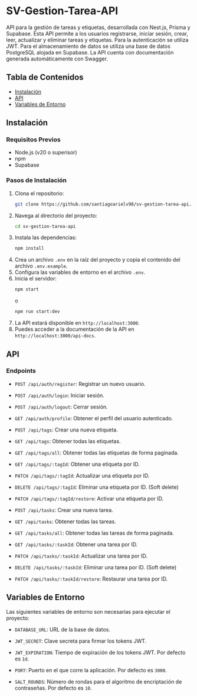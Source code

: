 # SV-Gestion-Tarea-API

API para la gestión de tareas y etiquetas, desarrollada con Nest.js, Prisma y Supabase.
Esta API permite a los usuarios registrarse, iniciar sesión, crear, leer, actualizar y eliminar tareas y etiquetas.
Para la autenticación se utiliza JWT. Para el almacenamiento de datos se utiliza una base de datos PostgreSQL alojada en Supabase.
La API cuenta con documentación generada automáticamente con Swagger.

## Tabla de Contenidos

- [Instalación](#instalación)
- [API](#api)
- [Variables de Entorno](#variables-de-entorno)

## Instalación

### Requisitos Previos

- Node.js (v20 o superisor)
- npm
- Supabase

### Pasos de Instalación

1. Clona el repositorio:
   ```bash
   git clone https://github.com/santiagoarielv98/sv-gestion-tarea-api.git
   ```
2. Navega al directorio del proyecto:
   ```bash
   cd sv-gestion-tarea-api
   ```
3. Instala las dependencias:
   ```bash
   npm install
   ```
4. Crea un archivo `.env` en la raíz del proyecto y copia el contenido del archivo `.env.example`.
5. Configura las variables de entorno en el archivo `.env`.
6. Inicia el servidor:
   ```bash
   npm start
   ```
   o
   ```bash
   npm run start:dev
   ```
7. La API estará disponible en `http://localhost:3000`.
8. Puedes acceder a la documentación de la API en `http://localhost:3000/api-docs`.

## API

### Endpoints

- `POST /api/auth/register`: Registrar un nuevo usuario.
- `POST /api/auth/login`: Iniciar sesión.
- `POST /api/auth/logout`: Cerrar sesión.
- `GET /api/auth/profile`: Obtener el perfil del usuario autenticado.

- `POST /api/tags`: Crear una nueva etiqueta.
- `GET /api/tags`: Obtener todas las etiquetas.
- `GET /api/tags/all`: Obtener todas las etiquetas de forma paginada.
- `GET /api/tags/:tagId`: Obtener una etiqueta por ID.
- `PATCH /api/tags/:tagId`: Actualizar una etiqueta por ID.
- `DELETE /api/tags/:tagId`: Eliminar una etiqueta por ID. (Soft delete)
- `PATCH /api/tags/:tagId/restore`: Activar una etiqueta por ID.

- `POST /api/tasks`: Crear una nueva tarea.
- `GET /api/tasks`: Obtener todas las tareas.
- `GET /api/tasks/all`: Obtener todas las tareas de forma paginada.
- `GET /api/tasks/:taskId`: Obtener una tarea por ID.
- `PATCH /api/tasks/:taskId`: Actualizar una tarea por ID.
- `DELETE /api/tasks/:taskId`: Eliminar una tarea por ID. (Soft delete)
- `PATCH /api/tasks/:taskId/restore`: Restaurar una tarea por ID.

## Variables de Entorno

Las siguientes variables de entorno son necesarias para ejecutar el proyecto:

- `DATABASE_URL`: URL de la base de datos.
- `JWT_SECRET`: Clave secreta para firmar los tokens JWT.

- `JWT_EXPIRATION`: Tiempo de expiración de los tokens JWT. Por defecto es `1d`.
- `PORT`: Puerto en el que corre la aplicación. Por defecto es `3000`.
- `SALT_ROUNDS`: Número de rondas para el algoritmo de encriptación de contraseñas. Por defecto es `10`.
